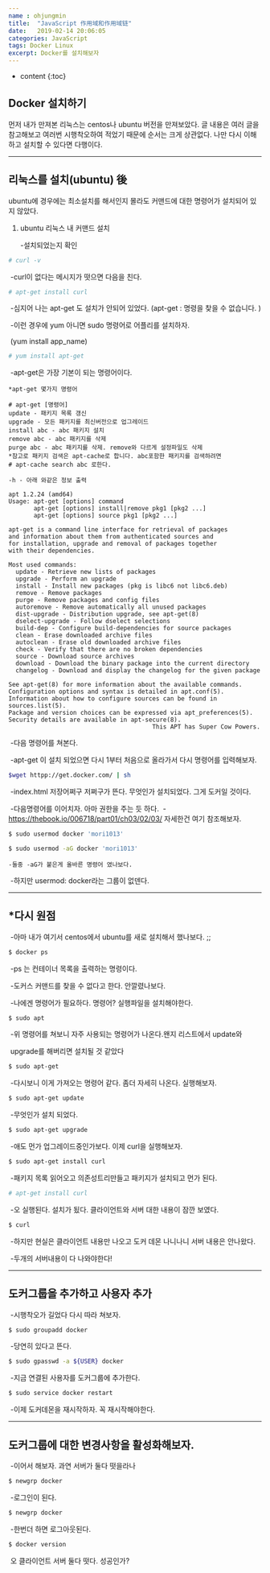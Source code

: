 ```yaml
---
name : ohjungmin
title:  "JavaScript 作用域和作用域链"
date:   2019-02-14 20:06:05
categories: JavaScript
tags: Docker Linux
excerpt: Docker를 설치해보자
---
```


* content
{:toc}
## Docker 설치하기

먼저 내가 만져본 리눅스는 centos나 ubuntu 버전을 만져보았다.
글 내용은 여러 글을 참고해보고 여러번 시행착오하여 적었기 때문에 순서는 크게
상관없다. 나만 다시 이해하고 설치할 수 있다면 다행이다.

---

## 리눅스를 설치(ubuntu) 後

ubuntu에 경우에는 최소설치를 해서인지 몰라도 커맨드에 대한 명령어가 설치되어 있지 않았다.

1. ubuntu 리눅스 내 커맨드 설치

   -설치되었는지 확인

```bash
# curl -v
```

​	-curl이 없다는 메시지가 떳으면 다음을 친다.

```bash
# apt-get install curl
```

​	-심지어 나는 apt-get 도 설치가 안되어 있었다. (apt-get : 명령을 찾을 수 없습니다. )

​	-이런 경우에 yum 아니면 sudo 명령어로 어플리를 설치하자.

​	 (yum install app_name)

```bash
# yum install apt-get 
```

​	-apt-get은 가장 기본이 되는 명령어이다. 

```
*apt-get 몇가지 명령어

# apt-get [명령어]
update - 패키지 목록 갱신
upgrade - 모든 패키지를 최신버전으로 업그레이드
install abc - abc 패키지 설치
remove abc - abc 패키지를 삭제
purge abc - abc 패키지를 삭제. remove와 다르게 설정파일도 삭제
*참고로 패키지 검색은 apt-cache로 합니다. abc포함한 패키지를 검색하려면
# apt-cache search abc 로한다.

-h - 아래 와같은 정보 출력

apt 1.2.24 (amd64)
Usage: apt-get [options] command
       apt-get [options] install|remove pkg1 [pkg2 ...]
       apt-get [options] source pkg1 [pkg2 ...]

apt-get is a command line interface for retrieval of packages
and information about them from authenticated sources and
for installation, upgrade and removal of packages together
with their dependencies.

Most used commands:
  update - Retrieve new lists of packages
  upgrade - Perform an upgrade
  install - Install new packages (pkg is libc6 not libc6.deb)
  remove - Remove packages
  purge - Remove packages and config files
  autoremove - Remove automatically all unused packages
  dist-upgrade - Distribution upgrade, see apt-get(8)
  dselect-upgrade - Follow dselect selections
  build-dep - Configure build-dependencies for source packages
  clean - Erase downloaded archive files
  autoclean - Erase old downloaded archive files
  check - Verify that there are no broken dependencies
  source - Download source archives
  download - Download the binary package into the current directory
  changelog - Download and display the changelog for the given package

See apt-get(8) for more information about the available commands.
Configuration options and syntax is detailed in apt.conf(5).
Information about how to configure sources can be found in sources.list(5).
Package and version choices can be expressed via apt_preferences(5).
Security details are available in apt-secure(8).
                                        This APT has Super Cow Powers.
```

​	-다음 명령어를 쳐본다.

​	-apt-get 이 설치 되었으면 다시 1부터 처음으로 올라가서 다시 명령어를 입력해보자.

```bash
$wget httpp://get.docker.com/ | sh
```

​	-index.html 저장어쩌구 저쩌구가 뜬다. 무엇인가 설치되었다. 그게 도커일 것이다.

​	-다음명령어를 이어치자. 아마 권한을 주는 듯 하다.
​	-https://thebook.io/006718/part01/ch03/02/03/ 자세한건 여기 참조해보자.

```bash
$ sudo usermod docker 'mori1013'
```

```bash
$ sudo usermod -aG docker 'mori1013'
```

 	-둘중 -aG가 붙은게 올바른 명령어 였나보다.

​	-하지만 usermod: docker라는 그룹이 없덴다.

---

## *다시 원점

​	-아마 내가 여기서 centos에서 ubuntu를 새로 설치해서 했나보다. ;;

```bash
$ docker ps
```

​	-ps 는 컨테이너 목록을 출력하는 명령이다.

​	-도커스 커맨드를 찾을 수  없다고 한다. 안깔렸나보다.

​	-나에겐 명령어가 필요하다. 명령어? 실행파일을  설치해야한다.

```bash
$ sudo apt 
```

​	-위 명령어를 쳐보니 자주 사용되는 명령어가 나온다.왠지 리스트에서 update와 		

​	upgrade를 해버리면 설치될 것 같았다

```bash
$ sudo apt-get
```

​	-다시보니 이게 가져오는 명령어 같다. 좀더 자세히 나온다. 실행해보자.

```bash
$ sudo apt-get update
```

​	-무엇인가 설치 되었다.

```bash
$ sudo apt-get upgrade
```

​	-애도 먼가 업그레이드중인가보다. 이제 curl을 실행해보자.

```bash
$ sudo apt-get install curl
```

​	-패키지 목록 읽어오고 의존성트리만들고 패키지가 설치되고 먼가 된다.

```bash
# apt-get install curl
```

​	-오 실행된다. 설치가 됬다. 클라이언트와 서버 대한 내용이 잠깐 보였다.

```bash
$ curl
```

​	-하지만 현실은 클라이언트 내용만 나오고 도커 데몬 나니나니 서버 내용은 안나왔다.

​	-두개의 서버내용이 다 나와야한다!



---

## 도커그룹을 추가하고 사용자 추가

​	-시행착오가 길었다 다시 따라 쳐보자.

```bash
$ sudo groupadd docker
```

​	-당연히 있다고 뜬다.

```bash
$ sudo gpasswd -a ${USER} docker
```

​	-지금 연결된 사용자를 도커그룹에 추가한다.

```bash
$ sudo service docker restart
```

​	-이제 도커데몬을 재시작하자. 꼭 재시작해야한다.



------

## 도커그룹에 대한 변경사항을 활성화해보자.

​	-이어서 해보자. 과연 서버가 둘다 떳을라나

```bash
$ newgrp docker
```

​	-로그인이 된다.

```bash
$ newgrp docker
```

​	-한번더 하면 로그아웃된다.

```bash
$ docker version
```

​	오 클라이언트 서버 둘다 떳다. 성공인가?